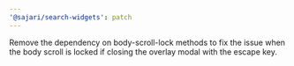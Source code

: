 ```yaml
---
'@sajari/search-widgets': patch
---
```


Remove the dependency on body-scroll-lock methods to fix the issue when the body scroll is locked if closing the overlay modal with the escape key.
